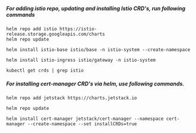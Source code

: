 ##### For adding istio repo, updating and installing Istio CRD's, run following commands

```
helm repo add istio https://istio-release.storage.googleapis.com/charts
helm repo update

helm install istio-base istio/base -n istio-system --create-namespace

helm install istio-ingress istio/gateway -n istio-system

kubectl get crds | grep istio
```

##### For installing cert-manager CRD's via helm, use following commands.

```
helm repo add jetstack https://charts.jetstack.io

helm repo update

helm install cert-manager jetstack/cert-manager --namespace cert-manager --create-namespace --set installCRDs=true

```